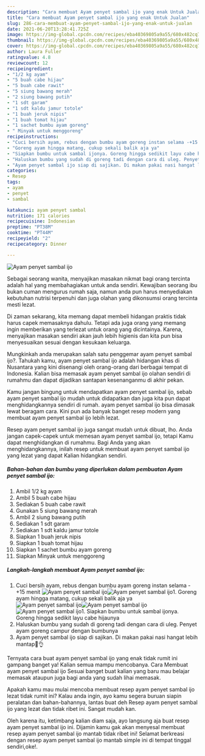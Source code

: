 ```yaml
---
description: "Cara membuat Ayam penyet sambal ijo yang enak Untuk Jualan"
title: "Cara membuat Ayam penyet sambal ijo yang enak Untuk Jualan"
slug: 286-cara-membuat-ayam-penyet-sambal-ijo-yang-enak-untuk-jualan
date: 2021-06-20T13:28:41.725Z
image: https://img-global.cpcdn.com/recipes/eba40369805a9a55/680x482cq70/ayam-penyet-sambal-ijo-foto-resep-utama.jpg
thumbnail: https://img-global.cpcdn.com/recipes/eba40369805a9a55/680x482cq70/ayam-penyet-sambal-ijo-foto-resep-utama.jpg
cover: https://img-global.cpcdn.com/recipes/eba40369805a9a55/680x482cq70/ayam-penyet-sambal-ijo-foto-resep-utama.jpg
author: Laura Fuller
ratingvalue: 4.8
reviewcount: 12
recipeingredient:
- "1/2 kg ayam"
- "5 buah cabe hijau"
- "5 buah cabe rawit"
- "5 siung bawang merah"
- "2 siung bawang putih"
- "1 sdt garam"
- "1 sdt kaldu jamur totole"
- "1 buah jeruk nipis"
- "1 buah tomat hijau"
- "1 sachet bumbu ayam goreng"
- " Minyak untuk menggoreng"
recipeinstructions:
- "Cuci bersih ayam, rebus dengan bumbu ayam goreng instan selama -+15 menit"
- "Goreng ayam hingga matang, cukup sekali balik aja ya"
- "Siapkan bumbu untuk sambal ijonya. Goreng hingga sedikit layu cabe hijaunya"
- "Haluskan bumbu yang sudah di goreng tadi dengan cara di uleg. Penyet ayam goreng campur dengan bumbunya"
- "Ayam penyet sambal ijo siap di sajikan. Di makan pakai nasi hangat lebih mantap🥰👌"
categories:
- Resep
tags:
- ayam
- penyet
- sambal

katakunci: ayam penyet sambal 
nutrition: 171 calories
recipecuisine: Indonesian
preptime: "PT38M"
cooktime: "PT44M"
recipeyield: "2"
recipecategory: Dinner

---
```



![Ayam penyet sambal ijo](https://img-global.cpcdn.com/recipes/eba40369805a9a55/680x482cq70/ayam-penyet-sambal-ijo-foto-resep-utama.jpg)

Sebagai seorang wanita, menyajikan masakan nikmat bagi orang tercinta adalah hal yang membahagiakan untuk anda sendiri. Kewajiban seorang ibu bukan cuman mengurus rumah saja, namun anda pun harus menyediakan kebutuhan nutrisi terpenuhi dan juga olahan yang dikonsumsi orang tercinta mesti lezat.

Di zaman  sekarang, kita memang dapat membeli hidangan praktis tidak harus capek memasaknya dahulu. Tetapi ada juga orang yang memang ingin memberikan yang terlezat untuk orang yang dicintainya. Karena, menyajikan masakan sendiri akan jauh lebih higienis dan kita pun bisa menyesuaikan sesuai dengan kesukaan keluarga. 



Mungkinkah anda merupakan salah satu penggemar ayam penyet sambal ijo?. Tahukah kamu, ayam penyet sambal ijo adalah hidangan khas di Nusantara yang kini disenangi oleh orang-orang dari berbagai tempat di Indonesia. Kalian bisa memasak ayam penyet sambal ijo olahan sendiri di rumahmu dan dapat dijadikan santapan kesenanganmu di akhir pekan.

Kamu jangan bingung untuk mendapatkan ayam penyet sambal ijo, sebab ayam penyet sambal ijo mudah untuk didapatkan dan juga kita pun dapat menghidangkannya sendiri di rumah. ayam penyet sambal ijo bisa dimasak lewat beragam cara. Kini pun ada banyak banget resep modern yang membuat ayam penyet sambal ijo lebih lezat.

Resep ayam penyet sambal ijo juga sangat mudah untuk dibuat, lho. Anda jangan capek-capek untuk memesan ayam penyet sambal ijo, tetapi Kamu dapat menghidangkan di rumahmu. Bagi Anda yang akan menghidangkannya, inilah resep untuk membuat ayam penyet sambal ijo yang lezat yang dapat Kalian hidangkan sendiri.

<!--inarticleads1-->

##### Bahan-bahan dan bumbu yang diperlukan dalam pembuatan Ayam penyet sambal ijo:

1. Ambil 1/2 kg ayam
1. Ambil 5 buah cabe hijau
1. Sediakan 5 buah cabe rawit
1. Gunakan 5 siung bawang merah
1. Ambil 2 siung bawang putih
1. Sediakan 1 sdt garam
1. Sediakan 1 sdt kaldu jamur totole
1. Siapkan 1 buah jeruk nipis
1. Siapkan 1 buah tomat hijau
1. Siapkan 1 sachet bumbu ayam goreng
1. Siapkan  Minyak untuk menggoreng




<!--inarticleads2-->

##### Langkah-langkah membuat Ayam penyet sambal ijo:

1. Cuci bersih ayam, rebus dengan bumbu ayam goreng instan selama -+15 menit
<img src="https://img-global.cpcdn.com/steps/8e412c6557b57778/160x128cq70/ayam-penyet-sambal-ijo-langkah-memasak-1-foto.jpg" alt="Ayam penyet sambal ijo"><img src="https://img-global.cpcdn.com/steps/0567bda9546efc98/160x128cq70/ayam-penyet-sambal-ijo-langkah-memasak-1-foto.jpg" alt="Ayam penyet sambal ijo">1. Goreng ayam hingga matang, cukup sekali balik aja ya
<img src="https://img-global.cpcdn.com/steps/06040ac9c1afc0b6/160x128cq70/ayam-penyet-sambal-ijo-langkah-memasak-2-foto.jpg" alt="Ayam penyet sambal ijo"><img src="https://img-global.cpcdn.com/steps/d40edd10745f660e/160x128cq70/ayam-penyet-sambal-ijo-langkah-memasak-2-foto.jpg" alt="Ayam penyet sambal ijo"><img src="https://img-global.cpcdn.com/steps/fa57f6f1440e3daa/160x128cq70/ayam-penyet-sambal-ijo-langkah-memasak-2-foto.jpg" alt="Ayam penyet sambal ijo">1. Siapkan bumbu untuk sambal ijonya. Goreng hingga sedikit layu cabe hijaunya
1. Haluskan bumbu yang sudah di goreng tadi dengan cara di uleg. Penyet ayam goreng campur dengan bumbunya
1. Ayam penyet sambal ijo siap di sajikan. Di makan pakai nasi hangat lebih mantap🥰👌




Ternyata cara buat ayam penyet sambal ijo yang enak tidak rumit ini gampang banget ya! Kalian semua mampu mencobanya. Cara Membuat ayam penyet sambal ijo Sesuai banget buat kalian yang baru mau belajar memasak ataupun juga bagi anda yang sudah lihai memasak.

Apakah kamu mau mulai mencoba membuat resep ayam penyet sambal ijo lezat tidak rumit ini? Kalau anda ingin, ayo kamu segera buruan siapin peralatan dan bahan-bahannya, lantas buat deh Resep ayam penyet sambal ijo yang lezat dan tidak ribet ini. Sangat mudah kan. 

Oleh karena itu, ketimbang kalian diam saja, ayo langsung aja buat resep ayam penyet sambal ijo ini. Dijamin kamu gak akan menyesal membuat resep ayam penyet sambal ijo mantab tidak ribet ini! Selamat berkreasi dengan resep ayam penyet sambal ijo mantab simple ini di tempat tinggal sendiri,oke!.

